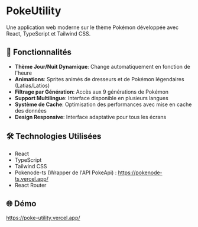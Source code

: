 # PokeUtility

Une application web moderne sur le thème Pokémon développée avec React, TypeScript et Tailwind CSS.

## 🌟 Fonctionnalités

- **Thème Jour/Nuit Dynamique**: Change automatiquement en fonction de l'heure
- **Animations**: Sprites animés de dresseurs et de Pokémon légendaires (Latias/Latios)
- **Filtrage par Génération**: Accès aux 9 générations de Pokémon
- **Support Multilingue**: Interface disponible en plusieurs langues
- **Système de Cache**: Optimisation des performances avec mise en cache des données
- **Design Responsive**: Interface adaptative pour tous les écrans

## 🛠️ Technologies Utilisées

- React
- TypeScript
- Tailwind CSS
- Pokenode-ts (Wrapper de l'API PokeApi) : https://pokenode-ts.vercel.app/
- React Router

## 🌐 Démo

https://poke-utility.vercel.app/

